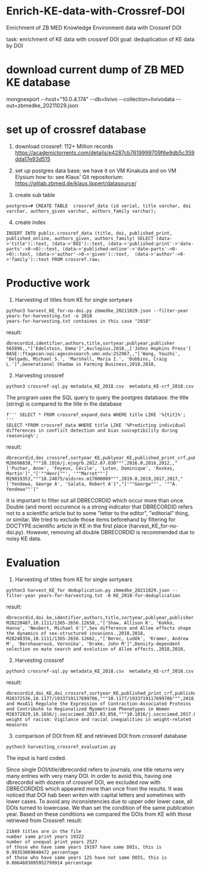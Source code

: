 # Enrich-KE-data-with-Crossref-DOI
Enrichment of ZB MED Knowledge Environment data with Crossref DOI

task: enrichment of KE data with crossref DOI
goal: deduplication of KE data by DOI

# download current dump of ZB MED KE database
 mongoexport --host="10.0.4.174" --db=livivo --collection=livivodata --out=zbmedke_20211029.json

# set up of crossref database
1. download crossref: 112+ Million records https://academictorrents.com/details/e4287cb7619999709f6e9db5c359dda17e93d515
2. set up postgres data base; we have it on VM Kinakuta and on VM Elysium
how to: see Klaus' Git repositorium:
https://gitlab.zbmed.de/klaus.lippert/datasource/

3. create sub table
```
postgres=# CREATE TABLE  crossref_data (id serial, title varchar, doi varchar, authors_given varchar, authors_family varchar);
``` 

4. create index 
```
INSERT INTO public.crossref_data (title, doi, published_print, published_online, authors_given, authors_family) SELECT (data->'title')::text, (data->'DOI')::text, (data->'published-print'->'date-parts'->0->0)::text, (data->'published-online'->'date-parts'->0->0)::text, (data->'author'->0->'given')::text,  (data->'author'->0->'family')::text FROM crossref.raw; 
```

# Productive work
1. Harvesting of titles from KE for single sortyears

```
python3 harvest_KE_for-no-doi.py zbmedke_20211029.json --filter-year years-for-harvesting.txt -o 2018
years-for-harvesting.txt containes in this case "2018"
```
result:
```
dbrecordid,identifier,authors,title,sortyear,publyear,publisher
565896,,"['Edelstein, Emma']",Asclepius,2018,,['Johns Hopkins Press']
BASE::ftagecon:oai:ageconsearch.umn.edu:252967,,"['Wang, Youzhi', 'Delgado, Michael S.', 'Marshall, Maria I.', 'Dobbins, Craig L.']",Generational Shadow in Farming Business,2018,2018,
```

2. Harvesting crossref 
```
python3 crossref-sql.py metadata_KE_2018.csv  metadata_KE-crf_2018.csv  
```
The program uses the SQL query to query the postgres database. the title (string) is compared to the title in the database
```
f''' SELECT * FROM crossref_expand_data WHERE title LIKE '%{tit}%'; '''
SELECT *FROM crossref_data WHERE title LIKE '%Predicting individual differences in conflict detection and bias susceptibility during reasoning%'; 
```
result:
```
dbrecordid,doi_crossref,sortyear_KE,publyear_KE,published_print_crf,publishd_online_crf,authors_KE,authors_crossref
M26698838,"""10.1016/j.ejogrb.2012.07.030""",2016.0,2016,2012,,"['Puchar, Anne', 'Feyeux, Cécile', 'Luton, Dominique', 'Koskas, Martin']","['""Henri""', '""Marret""']
M29019353,"""10.24875/aidsrev.m17000009""",2019.0,2019,2017,2017,"['Yendewa, George A', 'Salata, Robert A']","['""George""', '""A. Yendewa""']"
``` 
It is important to filter out all DBRECORDID which occur more than once. Double (and more) occurence is a strong indicator 
that  DBRECORDID refers not to a scientific article but to some "letter to the editor", "editorial" thing, or similar.
We tried to exclude those items beforehand by filtering for DOCTYPE:scientific article in KE in the first place (harvest_KE_for-no-doi.py). However, removing all double DBRECORDID is recommended due to noisy KE data. 



# Evaluation
1. Harvesting of titles from KE for single sortyears
```
python3 harvest_KE_for deduplication.py zbmedke_20211029.json --filter-year years-for-harvesting.txt -0 KE_2018-for-deduplication
```
result:
```
dbrecordid,doi_ke,identifier,authors,title,sortyear,publyear,publisher
M28220487,10.1111/1365-2656.12658,,"['Shaw, Allison K', 'Kokko, Hanna', 'Neubert, Michael G']",Sex difference and Allee effects shape the dynamics of sex-structured invasions.,2018,2018,
M28240356,10.1111/1365-2656.12662,,"['Berec, Luděk', 'Kramer, Andrew M', 'Bernhauerová, Veronika', 'Drake, John M']",Density-dependent selection on mate search and evolution of Allee effects.,2018,2018,
```
2. Harvesting crossref 
```
python3 crossref-sql.py metadata_KE_2018.csv  metadata_KE-crf_2018.csv
```
result:
```
dbrecordid,doi_KE,doi_crossref,sortyear_KE,published_print_crf,publishd_online_crf,title
M28372536,10.1177/1933719117699706,"""10.1177/1933719117699706""",2018,2018,2017,HoxA10 and HoxA11 Regulate the Expression of Contraction-Associated Proteins and Contribute to Regionalized Myometrium Phenotypes in Women
M28372829,10.1016/j.socscimed.2017.03.058,"""10.1016/j.socscimed.2017.03.058""",2018,2018,,The weight of racism: Vigilance and racial inequalities in weight-related measures
```

3. comparison of DOI from KE and retrieved DOI from crossref database 
```
python3 harvesting_crossref_evaluation.py
```
The input is hard coded. 

Since single DOI/title/dbrecordid refers to journals, one title returns very many entries with very many DOI. 
In order to avoid this, having one dbrecordid with dozens of crossref DOI, we excluded row with DBRECORDIDS which appeared
more than once from the results. It was noticed that DOI hab been writen with capital letters and sometimes with lower 
cases. To avoid any inconsistencies due to upper oder lower case, all DOIs turned to lowercase. 
We than set the condition of the same publication year. 
Based on these conditions we compared the DOIs from KE with those retrieved from Crossref:
result:

```
21849 titles are in the file
number same print years 19322
number of unequal print years 2527
of those who have same years 19197 have same DOIs, this is 0.99353069040472 percentage
of those who have same years 125 have not same DOIS, this is  0.0064693095952799914 percentage
```
